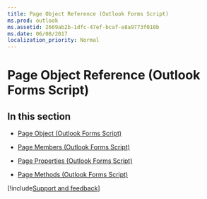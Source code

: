 ```yaml
---
title: Page Object Reference (Outlook Forms Script)
ms.prod: outlook
ms.assetid: 2669ab2b-1dfc-47ef-bcaf-e8a9773f010b
ms.date: 06/08/2017
localization_priority: Normal
---
```



# Page Object Reference (Outlook Forms Script)

## In this section


-  [Page Object (Outlook Forms Script)](Outlook.page.md)
    
-  [Page Members (Outlook Forms Script)](Outlook.page(members).md)
    
-  [Page Properties (Outlook Forms Script)](Outlook.page(properties).md)
    
-  [Page Methods (Outlook Forms Script)](Outlook.page(methods).md)

[!include[Support and feedback](~/includes/feedback-boilerplate.md)]